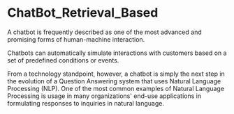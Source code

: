 # ChatBot_Retrieval_Based

A chatbot is frequently described as one of the most advanced and promising forms of human-machine interaction.

Chatbots can automatically simulate interactions with customers based on a set of predefined conditions or events.

From a technology standpoint, however, a chatbot is simply the
next step in the evolution of a Question Answering system that
uses Natural Language Processing (NLP). One of the most
common examples of Natural Language Processing is usage in
many organizations' end-use applications in formulating
responses to inquiries in natural language.
